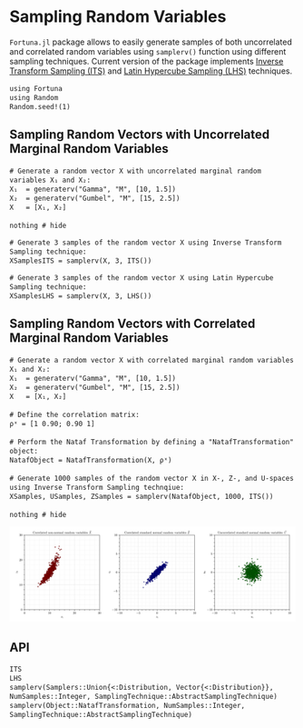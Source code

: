 # Sampling Random Variables

`Fortuna.jl` package allows to easily generate samples of both uncorrelated and correlated random variables using `samplerv()` function using different sampling techniques. Current version of the package implements [Inverse Transform Sampling (ITS)](https://en.wikipedia.org/wiki/Inverse_transform_sampling) and [Latin Hypercube Sampling (LHS)](https://en.wikipedia.org/wiki/Latin_hypercube_sampling) techniques.

```@setup 1
using Fortuna
using Random
Random.seed!(1)
```

## Sampling Random Vectors with Uncorrelated Marginal Random Variables 

```@example 1
# Generate a random vector X with uncorrelated marginal random variables X₁ and X₂:
X₁  = generaterv("Gamma", "M", [10, 1.5])
X₂  = generaterv("Gumbel", "M", [15, 2.5])
X   = [X₁, X₂]

nothing # hide
```

```@example 1
# Generate 3 samples of the random vector X using Inverse Transform Sampling technique:
XSamplesITS = samplerv(X, 3, ITS())
```

```@example 1
# Generate 3 samples of the random vector X using Latin Hypercube Sampling technique:
XSamplesLHS = samplerv(X, 3, LHS())
```

## Sampling Random Vectors with Correlated Marginal Random Variables

```@example 1
# Generate a random vector X with correlated marginal random variables X₁ and X₂:
X₁  = generaterv("Gamma", "M", [10, 1.5])
X₂  = generaterv("Gumbel", "M", [15, 2.5])
X   = [X₁, X₂]

# Define the correlation matrix:
ρˣ = [1 0.90; 0.90 1]

# Perform the Nataf Transformation by defining a "NatafTransformation" object:
NatafObject = NatafTransformation(X, ρˣ)

# Generate 1000 samples of the random vector X in X-, Z-, and U-spaces using Inverse Transform Sampling technqiue:
XSamples, USamples, ZSamples = samplerv(NatafObject, 1000, ITS())

nothing # hide
```

![Nataf Transformation](../assets/NatafTransformation.svg)

## API

```@docs
ITS
LHS
samplerv(Samplers::Union{<:Distribution, Vector{<:Distribution}}, NumSamples::Integer, SamplingTechnique::AbstractSamplingTechnique)
samplerv(Object::NatafTransformation, NumSamples::Integer, SamplingTechnique::AbstractSamplingTechnique)
```